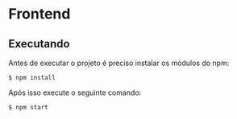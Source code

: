 # Frontend

## Executando

Antes de executar o projeto é preciso instalar os módulos do npm:

```$ npm install```

Após isso execute o seguinte comando:

```$ npm start```
